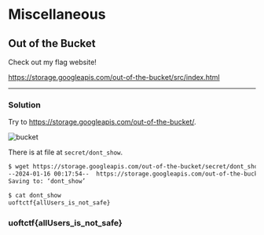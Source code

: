 # Miscellaneous 

## Out of the Bucket

Check out my flag website!

https://storage.googleapis.com/out-of-the-bucket/src/index.html

---

### Solution

Try to https://storage.googleapis.com/out-of-the-bucket/. 

![bucket](https://media.discordapp.net/attachments/758115188796162088/1196502915163103242/image.png?ex=65b7dd2c&is=65a5682c&hm=cedc5d1eaa3dcc1484fac0838e04b674d0860cc8ee9a6700d9e11fa8a3662802&=&format=webp&quality=lossless&width=1578&height=1168)


There is at file at `secret/dont_show`.

```bash
$ wget https://storage.googleapis.com/out-of-the-bucket/secret/dont_show
--2024-01-16 00:17:54--  https://storage.googleapis.com/out-of-the-bucket/secret/dont_show
Saving to: ‘dont_show’

$ cat dont_show 
uoftctf{allUsers_is_not_safe}
```

### uoftctf{allUsers_is_not_safe}